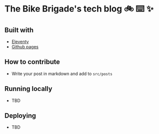 # The Bike Brigade's tech blog  🚲 ⌨️ ✨

## Built with
- [Eleventy](https://www.11ty.dev/)
- [Github pages](https://pages.github.com/)

## How to contribute
- Write your post in markdown and add to `src/posts`

## Running locally
- TBD

## Deploying
- TBD
